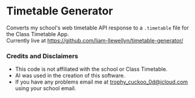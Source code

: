 # Timetable Generator

Converts my school's web timetable API response to a `.timetable` file for the Class Timetable App. <br/>
Currently live at https://github.com/liam-llewellyn/timetable-generator/ <br/>

### Credits and Disclaimers

- This code is not affiliated with the school or Class Timetable.
- AI was used in the creation of this software.
- If you have any problems email me at trophy_cuckoo_0d@icloud.com using your school email.
